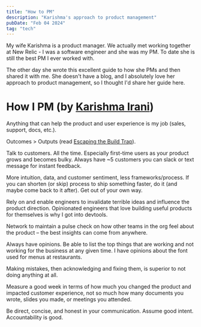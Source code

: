 ```yaml
---
title: "How to PM"
description: "Karishma's approach to product management"
pubDate: "Feb 04 2024"
tag: "tech"
---
```


My wife Karishma is a product manager. We actually met working together at New Relic - I was a software engineer and she was my PM. To date she is still the best PM I ever worked with.

The other day she wrote this excellent guide to how she PMs and then shared it with me. She doesn't have a blog, and I absolutely love her approach to product management, so I thought I'd share her guide here.

# How I PM (by [Karishma Irani](https://twitter.com/karishma_irani))

Anything that can help the product and user experience is my job (sales, support, docs, etc.).

Outcomes > Outputs (read [Escaping the Build Trap](https://www.amazon.com/Escaping-Build-Trap-Effective-Management/dp/149197379X)).

Talk to customers. All the time. Especially first-time users as your product grows and becomes bulky. Always have ~5 customers you can slack or text message for instant feedback.

More intuition, data, and customer sentiment, less frameworks/process. If you can shorten (or skip) process to ship something faster, do it (and maybe come back to it after). Get out of your own way.

Rely on and enable engineers to invalidate terrible ideas and influence the product direction. Opinionated engineers that love building useful products for themselves is why I got into devtools.

Network to maintain a pulse check on how other teams in the org feel about the product – the best insights can come from anywhere.

Always have opinions. Be able to list the top things that are working and not working for the business at any given time. I have opinions about the font used for menus at restaurants.

Making mistakes, then acknowledging and fixing them, is superior to not doing anything at all.

Measure a good week in terms of how much you changed the product and impacted customer experience, not so much how many documents you wrote, slides you made, or meetings you attended.

Be direct, concise, and honest in your communication. Assume good intent. Accountability is good.
